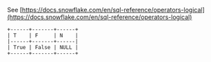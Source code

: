 See [https://docs.snowflake.com/en/sql-reference/operators-logical](https://docs.snowflake.com/en/sql-reference/operators-logical)
```
+------+-------+------+
| T    | F     | N    |
|------+-------+------|
| True | False | NULL |
+------+-------+------+
```
